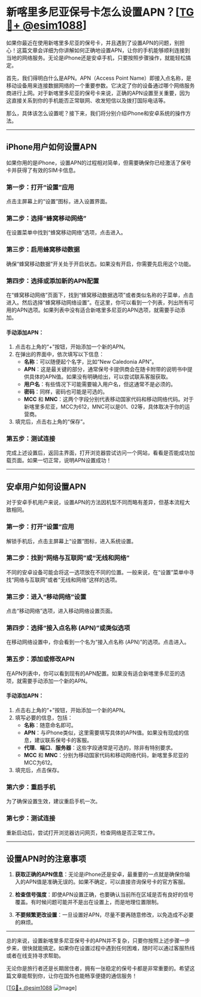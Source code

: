 # 新喀里多尼亚保号卡怎么设置APN？[[TG💪+ @esim1088](https://t.me/s/esim1088)]

如果你最近在使用新喀里多尼亚的保号卡，并且遇到了设置APN的问题，别担心！这篇文章会详细为你讲解如何正确地设置APN，让你的手机能够顺利连接到当地的网络服务。无论是iPhone还是安卓手机，只要按照步骤操作，就能轻松搞定。

首先，我们得明白什么是APN。APN（Access Point Name）即接入点名称，是移动设备用来连接数据网络的一个重要参数。它决定了你的设备通过哪个网络服务商进行上网。对于新喀里多尼亚的保号卡来说，正确的APN设置至关重要，因为这直接关系到你的手机能否正常联网、收发短信以及拨打国际电话等。

那么，具体该怎么设置呢？接下来，我们将分别介绍iPhone和安卓系统的操作方法。

---

## iPhone用户如何设置APN

如果你用的是iPhone，设置APN的过程相对简单，但需要确保你已经激活了保号卡并获得了有效的SIM卡信息。

### 第一步：打开“设置”应用
点击主屏幕上的“设置”图标，进入设置界面。

### 第二步：选择“蜂窝移动网络”
在设置菜单中找到“蜂窝移动网络”选项，点击进入。

### 第三步：启用蜂窝移动数据
确保“蜂窝移动数据”开关处于开启状态。如果没有开启，你需要先启用这个功能。

### 第四步：选择或添加新的APN配置
在“蜂窝移动网络”页面下，找到“蜂窝移动数据选项”或者类似名称的子菜单，点击进入。然后选择“蜂窝移动网络设置”。在这里，你可以看到一个列表，列出所有可用的APN选项。如果列表中没有适合新喀里多尼亚的APN选项，就需要手动添加。

#### 手动添加APN：
1. 点击右上角的“+”按钮，开始添加一个新的APN。
2. 在弹出的界面中，依次填写以下信息：
   - **名称**：可以随便起个名字，比如“New Caledonia APN”。
   - **APN**：这是最关键的部分，通常保号卡提供商会在随卡附带的说明书中提供具体的APN值。如果没有明确给出，可以尝试联系客服获取。
   - **用户名**：有些情况下可能需要输入用户名，但这通常不是必须的。
   - **密码**：同样，密码也可能是可选的。
   - **MCC** 和 **MNC**：这两个字段分别代表移动国家代码和移动网络代码。对于新喀里多尼亚，MCC为612，MNC可以是01、02等，具体取决于你的运营商。
3. 填完后，点击右上角的“保存”。

### 第五步：测试连接
完成上述设置后，返回主界面，打开浏览器尝试访问一个网站，看看是否能成功加载页面。如果一切正常，说明APN设置成功！

---

## 安卓用户如何设置APN

对于安卓手机用户来说，设置APN的方法因机型不同而略有差异，但基本流程大致相同。

### 第一步：打开“设置”应用
解锁手机后，点击主屏幕上“设置”图标，进入系统设置。

### 第二步：找到“网络与互联网”或“无线和网络”
不同的安卓设备可能会将这一选项放在不同的位置。一般来说，在“设置”菜单中寻找“网络与互联网”或者“无线和网络”这样的选项。

### 第三步：进入“移动网络”设置
点击“移动网络”选项，进入移动网络设置页面。

### 第四步：选择“接入点名称 (APN)”或类似选项
在移动网络设置中，你会看到一个名为“接入点名称 (APN)”的选项。点击进入。

### 第五步：添加或修改APN
在APN列表中，你可以看到现有的APN配置。如果没有适合新喀里多尼亚的选项，就需要手动添加一个新的APN。

#### 手动添加APN：
1. 点击右上角的“+”按钮，开始添加一个新的APN。
2. 填写必要的信息，包括：
   - **名称**：随意命名即可。
   - **APN**：与iPhone类似，这里需要填写具体的APN值。如果没有现成的信息，建议联系保号卡的客服。
   - **代理**、**端口**、**服务器**：这些字段通常是可选的，除非有特别要求。
   - **MCC** 和 **MNC**：分别为移动国家代码和移动网络代码，新喀里多尼亚的MCC为612。
3. 填完后，点击保存。

### 第六步：重启手机
为了确保设置生效，建议重启手机一次。

### 第七步：测试连接
重新启动后，尝试打开浏览器访问网页，检查网络是否正常工作。

---

## 设置APN时的注意事项

1. **获取正确的APN信息**：无论是iPhone还是安卓，最重要的一点就是确保你输入的APN值是准确无误的。如果不确定，可以直接咨询保号卡的官方客服。
   
2. **检查信号强度**：即使APN设置正确，也要确认当前所在区域是否有良好的信号覆盖。有时候问题可能并不是出在设置上，而是地理位置限制。

3. **不要频繁更改设置**：一旦设置好APN，尽量不要再随意修改，以免造成不必要的麻烦。

---

总的来说，设置新喀里多尼亚保号卡的APN并不复杂，只要你按照上述步骤一步步来，很快就能搞定。如果你在设置过程中遇到任何困难，随时可以通过客服热线或者在线支持寻求帮助。

无论你是旅行者还是长期居住者，拥有一张稳定的保号卡都是非常重要的。希望这篇文章能帮到你，让你在国外也能畅享便捷的通信服务！

[[TG💪+ @esim1088](https://t.me/s/esim1088) ![Image](https://i.postimg.cc/4NQfJmqS/Snipaste-2025-05-13-00-14-12.png)]